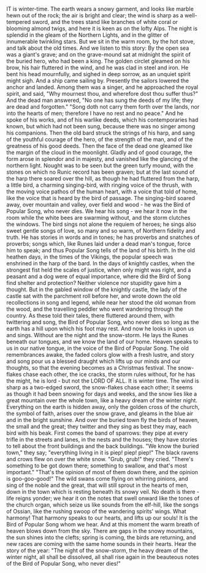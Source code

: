 IT is winter-time.
The earth wears a snowy garment, and looks like marble hewn out of the rock; the air is bright and clear; the wind is sharp as a well-tempered sword, and the trees stand like branches of white coral or blooming almond twigs, and here it is keen as on the lofty Alps.
The night is splendid in the gleam of the Northern Lights, and in the glitter of innumerable twinkling stars.
But we sit in the warm room, by the hot stove, and talk about the old times.
And we listen to this story: By the open sea was a giant's grave; and on the grave-mound sat at midnight the spirit of the buried hero, who had been a king.
The golden circlet gleamed on his brow, his hair fluttered in the wind, and he was clad in steel and iron.
He bent his head mournfully, and sighed in deep sorrow, as an unquiet spirit might sigh.
And a ship came sailing by.
Presently the sailors lowered the anchor and landed.
Among them was a singer, and he approached the royal spirit, and said, "Why mournest thou, and wherefore dost thou suffer thus?"
And the dead man answered, "No one has sung the deeds of my life; they are dead and forgotten."
"Song doth not carry them forth over the lands, nor into the hearts of men; therefore I have no rest and no peace."
And he spoke of his works, and of his warlike deeds, which his contemporaries had known, but which had not been sung, because there was no singer among his companions.
Then the old bard struck the strings of his harp, and sang of the youthful courage of the hero, of the strength of the man, and of the greatness of his good deeds.
Then the face of the dead one gleamed like the margin of the cloud in the moonlight.
Gladly and of good courage, the form arose in splendor and in majesty, and vanished like the glancing of the northern light.
Nought was to be seen but the green turfy mound, with the stones on which no Runic record has been graven; but at the last sound of the harp there soared over the hill, as though he had fluttered from the harp, a little bird, a charming singing-bird, with ringing voice of the thrush, with the moving voice pathos of the human heart, with a voice that told of home, like the voice that is heard by the bird of passage.
The singing-bird soared away, over mountain and valley, over field and wood - he was the Bird of Popular Song, who never dies.
We hear his song - we hear it now in the room while the white bees are swarming without, and the storm clutches the windows.
The bird sings not alone the requiem of heroes; he sings also sweet gentle songs of love, so many and so warm, of Northern fidelity and truth.
He has stories in words and in tones; he has proverbs and snatches of proverbs; songs which, like Runes laid under a dead man's tongue, force him to speak; and thus Popular Song tells of the land of his birth.
In the old heathen days, in the times of the Vikings, the popular speech was enshrined in the harp of the bard.
In the days of knightly castles, when the strongest fist held the scales of justice, when only might was right, and a peasant and a dog were of equal importance, where did the Bird of Song find shelter and protection?
Neither violence nor stupidity gave him a thought.
But in the gabled window of the knightly castle, the lady of the castle sat with the parchment roll before her, and wrote down the old recollections in song and legend, while near her stood the old woman from the wood, and the travelling peddler who went wandering through the country.
As these told their tales, there fluttered around them, with twittering and song, the Bird of Popular Song, who never dies so long as the earth has a hill upon which his foot may rest.
And now he looks in upon us and sings.
Without are the night and the snow-storm.
He lays the Runes beneath our tongues, and we know the land of our home.
Heaven speaks to us in our native tongue, in the voice of the Bird of Popular Song.
The old remembrances awake, the faded colors glow with a fresh lustre, and story and song pour us a blessed draught which lifts up our minds and our thoughts, so that the evening becomes as a Christmas festival.
The snow-flakes chase each other, the ice cracks, the storm rules without, for he has the might, he is lord - but not the LORD OF ALL.
It is winter time.
The wind is sharp as a two-edged sword, the snow-flakes chase each other; it seems as though it had been snowing for days and weeks, and the snow lies like a great mountain over the whole town, like a heavy dream of the winter night.
Everything on the earth is hidden away, only the golden cross of the church, the symbol of faith, arises over the snow grave, and gleams in the blue air and in the bright sunshine.
And over the buried town fly the birds of heaven, the small and the great; they twitter and they sing as best they may, each bird with his beak.
First comes the band of sparrows: they pipe at every trifle in the streets and lanes, in the nests and the houses; they have stories to tell about the front buildings and the back buildings.
"We know the buried town," they say; "everything living in it is piep! piep! piep!"
The black ravens and crows flew on over the white snow.
"Grub, grub!" they cried.
"There's something to be got down there; something to swallow, and that's most important."
"That's the opinion of most of them down there, and the opinion is goo-goo-good!"
The wild swans come flying on whirring pinions, and sing of the noble and the great, that will still sprout in the hearts of men, down in the town which is resting beneath its snowy veil.
No death is there - life reigns yonder; we hear it on the notes that swell onward like the tones of the church organ, which seize us like sounds from the elf-hill, like the songs of Ossian, like the rushing swoop of the wandering spirits' wings.
What harmony!
That harmony speaks to our hearts, and lifts up our souls!
It is the Bird of Popular Song whom we hear.
And at this moment the warm breath of heaven blows down from the sky.
There are gaps in the snowy mountains, the sun shines into the clefts; spring is coming, the birds are returning, and new races are coming with the same home sounds in their hearts.
Hear the story of the year: "The night of the snow-storm, the heavy dream of the winter night, all shall be dissolved, all shall rise again in the beauteous notes of the Bird of Popular Song, who never dies!"
